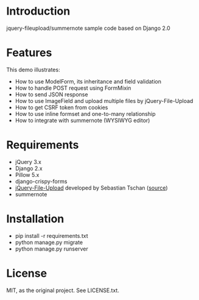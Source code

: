 # Introduction
jquery-fileupload/summernote sample code based on Django 2.0

# Features
This demo illustrates:
* How to use ModelForm, its inheritance and field validation
* How to handle POST request using FormMixin
* How to send JSON response
* How to use ImageField and upload multiple files by jQuery-File-Upload
* How to get CSRF token from cookies
* How to use inline formset and one-to-many relationship
* How to integrate with summernote (WYSIWYG editor)

# Requirements
* jQuery 3.x
* Django 2.x
* Pillow 5.x
* django-crispy-forms
* [jQuery-File-Upload](http://aquantum-demo.appspot.com/file-upload) developed by Sebastian Tschan ([source](https://github.com/blueimp/jQuery-File-Upload))
* summernote

# Installation
* pip install -r requirements.txt
* python manage.py migrate
* python manage.py runserver

# License
MIT, as the original project. See LICENSE.txt.
